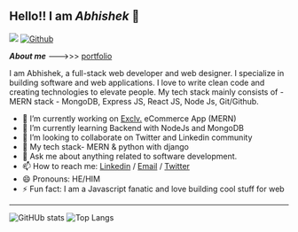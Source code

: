 ## Hello!! I am ***Abhishek*** 👋
![](https://visitor-badge.laobi.icu/badge?page_id=codesabhi.codesabhi)
[![Github](https://img.shields.io/github/followers/codesabhi?label=Follow&style=social)](https://github.com/codesabhi)


***About me*** --->>> [portfolio](https://beabhishek.netlify.app)

I am Abhishek, a full-stack web developer and web designer. I specialize in building software and web applications. I love to write clean code and creating technologies to elevate people. My tech stack mainly consists of - MERN stack - MongoDB, Express JS, React JS, Node Js, Git/Github.

- 🔭 I’m currently working on [Exclv.](https://github.com/codesabhi/fullstack-exclv-ecommerce) eCommerce App (MERN)
- 🌱 I’m currently learning Backend with NodeJs and MongoDB
- 👯 I’m looking to collaborate on Twitter and Linkedin community
- 🤔 My tech stack- MERN & python with django
- 💬 Ask me about anything related to software development.
- 📫 How to reach me: [Linkedin](https://www.linkedin.com/in/codesabhi/) / [Email](mailto:yadavabhishek241296@gmail.com) / [Twitter](https://twitter.com/codes_abhi)
- 😄 Pronouns: HE/HIM
- ⚡ Fun fact: I am a Javascript fanatic and love building cool stuff for web

---

![GitHUb stats](https://github-readme-stats.vercel.app/api?username=codesabhi&show_icons=true&theme=radical) 
![Top Langs](https://github-readme-stats.vercel.app/api/top-langs/?username=codesabhi&theme=radical)






    

